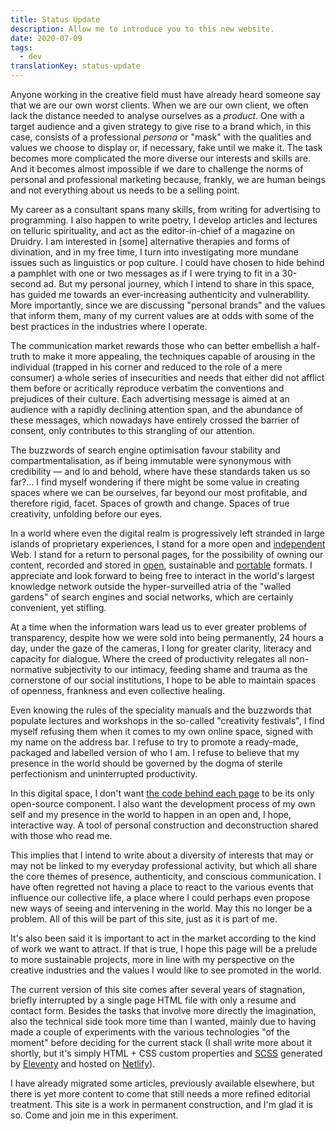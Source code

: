 ```yaml
---
title: Status Update
description: Allow me to introduce you to this new website.
date: 2020-07-09
tags:
  - dev
translationKey: status-update
---
```


Anyone working in the creative field must have already heard someone say that we are our own worst clients. When we are our own client, we often lack the distance needed to analyse ourselves as a _product_. One with a target audience and a given strategy to give rise to a brand which, in this case, consists of a professional _persona_ or "mask" with the qualities and values we choose to display or, if necessary, fake until we make it. The task becomes more complicated the more diverse our interests and skills are. And it becomes almost impossible if we dare to challenge the norms of personal and professional marketing because, frankly, we are human beings and not everything about us needs to be a selling point.

My career as a consultant spans many skills, from writing for advertising to programming. I also happen to write poetry, I develop articles and lectures on telluric spirituality, and act as the editor-in-chief of a magazine on Druidry. I am interested in \[some\] alternative therapies and forms of divination, and in my free time, I turn into investigating more mundane issues such as linguistics or pop culture. I could have chosen to hide behind a pamphlet with one or two messages as if I were trying to fit in a 30-second ad. But my personal journey, which I intend to share in this space, has guided me towards an ever-increasing authenticity and vulnerability. More importantly, since we are discussing "personal brands" and the values that inform them, many of my current values are at odds with some of the best practices in the industries where I operate.

The communication market rewards those who can better embellish a half-truth to make it more appealing, the techniques capable of arousing in the individual (trapped in his corner and reduced to the role of a mere consumer) a whole series of insecurities and needs that either did not afflict them before or acritically reproduce verbatim the conventions and prejudices of their culture. Each advertising message is aimed at an audience with a rapidly declining attention span, and the abundance of these messages, which nowadays have entirely crossed the barrier of consent, only contributes to this strangling of our attention.

The buzzwords of search engine optimisation favour stability and compartmentalisation, as if being immutable were synonymous with credibility — and lo and behold, where have these standards taken us so far?... I find myself wondering if there might be some value in creating spaces where we can be ourselves, far beyond our most profitable, and therefore rigid, facet. Spaces of growth and change. Spaces of true creativity, unfolding before our eyes.

In a world where even the digital realm is progressively left stranded in large islands of proprietary experiences, I stand for a more open and [independent](https://indieweb.org/) Web. I stand for a return to personal pages, for the possibility of owning our content, recorded and stored in [open](https://daringfireball.net/projects/markdown/), sustainable and [portable](https://github.com/portabletext/portabletext) formats. I appreciate and look forward to being free to interact in the world's largest knowledge network outside the hyper-surveilled atria of the "walled gardens" of search engines and social networks, which are certainly convenient, yet stifling.

At a time when the information wars lead us to ever greater problems of transparency, despite how we were sold into being permanently, 24 hours a day, under the gaze of the cameras, I long for greater clarity, literacy and capacity for dialogue. Where the creed of productivity relegates all non-normative subjectivity to our intimacy, feeding shame and trauma as the cornerstone of our social institutions, I hope to be able to maintain spaces of openness, frankness and even collective healing.

Even knowing the rules of the speciality manuals and the buzzwords that populate lectures and workshops in the so-called "creativity festivals", I find myself refusing them when it comes to my own online space, signed with my name on the address bar. I refuse to try to promote a ready-made, packaged and labelled version of who I am. I refuse to believe that my presence in the world should be governed by the dogma of sterile perfectionism and uninterrupted productivity.

In this digital space, I don't want [the code behind each page](https://github.com/fabiomrbarbosa/fabiomrbarbosa.com) to be its only open-source component. I also want the development process of my own self and my presence in the world to happen in an open and, I hope, interactive way. A tool of personal construction and deconstruction shared with those who read me.

This implies that I intend to write about a diversity of interests that may or may not be linked to my everyday professional activity, but which all share the core themes of presence, authenticity, and conscious communication. I have often regretted not having a place to react to the various events that influence our collective life, a place where I could perhaps even propose new ways of seeing and intervening in the world. May this no longer be a problem. All of this will be part of this site, just as it is part of me.

It's also been said it is important to act in the market according to the kind of work we want to attract. If that is true, I hope this page will be a prelude to more sustainable projects, more in line with my perspective on the creative industries and the values I would like to see promoted in the world.

The current version of this site comes after several years of stagnation, briefly interrupted by a single page HTML file with only a resume and contact form. Besides the tasks that involve more directly the imagination, also the technical side took more time than I wanted, mainly due to having made a couple of experiments with the various technologies "of the moment" before deciding for the current stack (I shall write more about it shortly, but it's simply HTML + CSS custom properties and [SCSS](https://sass-lang.com/) generated by [Eleventy](https://www.11ty.dev/) and hosted on [Netlify](https://www.netlify.com)).

I have already migrated some articles, previously available elsewhere, but there is yet more content to come that still needs a more refined editorial treatment. This site is a work in permanent construction, and I'm glad it is so. Come and join me in this experiment.
